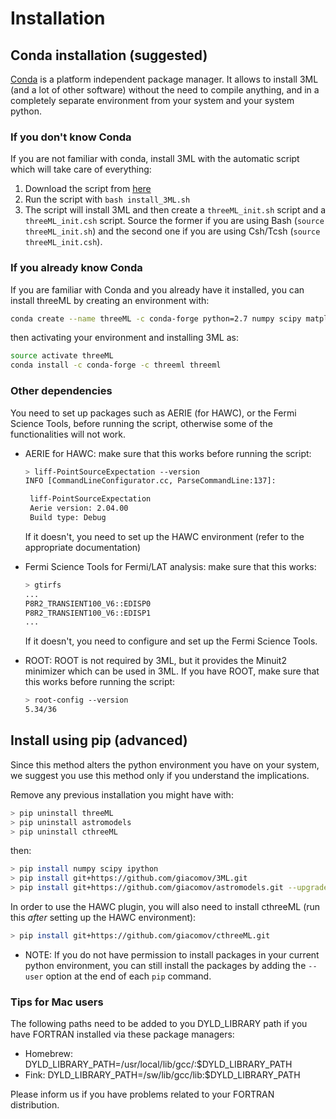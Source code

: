 # Installation

## Conda installation (suggested)

[Conda](https://conda.io/docs/) is a platform independent package manager. It allows to install 3ML (and a lot of other software) without the need
to compile anything, and in a completely separate environment from your system and your system python.

### If you don't know Conda

If you are not familiar with conda, install 3ML with the automatic script which will take care of everything:

1. Download the script from [here](https://raw.githubusercontent.com/giacomov/3ML/master/install_3ML.sh)
2. Run the script with `bash install_3ML.sh`
3. The script will install 3ML and then create a `threeML_init.sh` script and a `threeML_init.csh` script. Source the former if you are using Bash
(`source threeML_init.sh`) and the second one if you are using Csh/Tcsh (`source threeML_init.csh`).

### If you already know Conda 

If you are familiar with Conda and you already have it installed, you can install threeML by creating an environment with:

```bash
conda create --name threeML -c conda-forge python=2.7 numpy scipy matplotlib
```

then activating your environment and installing 3ML as:

```bash
source activate threeML
conda install -c conda-forge -c threeml threeml
```

### Other dependencies

You need to set up packages such as AERIE (for HAWC), or the Fermi Science Tools, 
before running the script, otherwise some of the functionalities will not work.

* AERIE for HAWC: make sure that this works before running the script:

    ```bash
    > liff-PointSourceExpectation --version
    INFO [CommandLineConfigurator.cc, ParseCommandLine:137]: 
    
     liff-PointSourceExpectation
     Aerie version: 2.04.00
     Build type: Debug
    
    ```
    If it doesn't, you need to set up the HAWC environment (refer to the appropriate 
    documentation)

* Fermi Science Tools for Fermi/LAT analysis: make sure that this works:
    ```bash
    > gtirfs
    ...
    P8R2_TRANSIENT100_V6::EDISP0
    P8R2_TRANSIENT100_V6::EDISP1
    ...
    ```
    If it doesn't, you need to configure and set up the Fermi Science Tools.

* ROOT: ROOT is not required by 3ML, but it provides the Minuit2 minimizer which can 
be used in 3ML. If you have ROOT, make sure that this works before running the script:
    ```bash
    > root-config --version
    5.34/36
    ```

## Install using pip (advanced)

Since this method alters the python environment you have on your system, 
we suggest you use this method only if you understand the implications.

Remove any previous installation you might have with:

```bash
> pip uninstall threeML
> pip uninstall astromodels
> pip uninstall cthreeML
```

then:

```bash
> pip install numpy scipy ipython
> pip install git+https://github.com/giacomov/3ML.git 
> pip install git+https://github.com/giacomov/astromodels.git --upgrade
```

In order to use the HAWC plugin, you will also need to install cthreeML (run this *after* setting up the HAWC environment):

```bash
> pip install git+https://github.com/giacomov/cthreeML.git
```

* NOTE: If you do not have permission to install packages in your current python 
environment, you can still install the packages by adding the ```--user``` option at the
end of each ```pip``` command.

### Tips for Mac users
The following paths need to be added to you DYLD_LIBRARY path if you have FORTRAN installed via these package managers:

* Homebrew: DYLD_LIBRARY_PATH=/usr/local/lib/gcc/<version number>:$DYLD_LIBRARY_PATH
* Fink: DYLD_LIBRARY_PATH=/sw/lib/gcc<version number>/lib:$DYLD_LIBRARY_PATH

Please inform us if you have problems related to your FORTRAN distribution.
